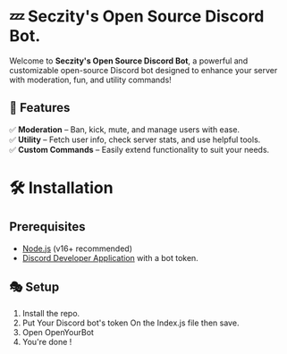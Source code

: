 # 💤 Seczity's Open Source Discord Bot.

Welcome to **Seczity's Open Source Discord Bot**, a powerful and customizable open-source Discord bot designed to enhance your server with moderation, fun, and utility commands!

## 🚀 Features

✅ **Moderation** – Ban, kick, mute, and manage users with ease.  
✅ **Utility** – Fetch user info, check server stats, and use helpful tools.  
✅ **Custom Commands** – Easily extend functionality to suit your needs.  

# 🛠️ Installation

## Prerequisites
- [Node.js](https://nodejs.org/) (v16+ recommended)
- [Discord Developer Application](https://discord.com/developers/applications) with a bot token.

## 🎭 Setup
1. Install the repo.
2. Put Your Discord bot's token On the Index.js file then save.
3. Open OpenYourBot
4. You're done !
